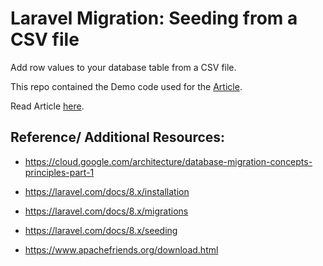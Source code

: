 # Laravel Migration: Seeding from a CSV file

Add row values to your database table from a CSV file.

This repo contained the Demo code used for the [Article](https://juggernaut.hashnode.dev/paystack-payment-integration-in-react).

Read Article [here](https://juggernaut.hashnode.dev/paystack-payment-integration-in-react).

## Reference/ Additional Resources:

- https://cloud.google.com/architecture/database-migration-concepts-principles-part-1

- https://laravel.com/docs/8.x/installation

- https://laravel.com/docs/8.x/migrations

- https://laravel.com/docs/8.x/seeding

- https://www.apachefriends.org/download.html
